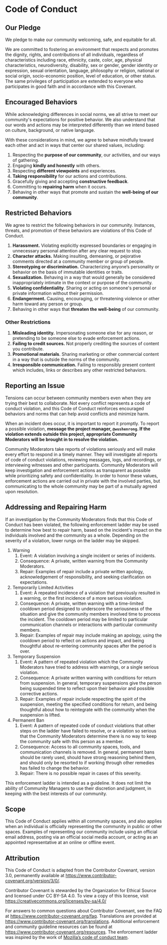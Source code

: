 # Code of Conduct

## Our Pledge

We pledge to make our community welcoming, safe, and equitable for all.

We are committed to fostering an environment that respects and promotes the
dignity, rights, and contributions of all individuals, regardless of
characteristics including race, ethnicity, caste, color, age, physical
characteristics, neurodiversity, disability, sex or gender, gender identity or
expression, sexual orientation, language, philosophy or religion, national or
social origin, socio-economic position, level of education, or other status. The
same privileges of participation are extended to everyone who participates in
good faith and in accordance with this Covenant.

## Encouraged Behaviors

While acknowledging differences in social norms, we all strive to meet our
community's expectations for positive behavior. We also understand that our
words and actions may be interpreted differently than we intend based on
culture, background, or native language.

With these considerations in mind, we agree to behave mindfully toward each
other and act in ways that center our shared values, including:

1.  Respecting the **purpose of our community**, our activities, and our ways of
    gathering.
2.  Engaging **kindly and honestly** with others.
3.  Respecting **different viewpoints** and experiences.
4.  **Taking responsibility** for our actions and contributions.
5.  Gracefully giving and accepting **constructive feedback**.
6.  Committing to **repairing harm** when it occurs.
7.  Behaving in other ways that promote and sustain the **well-being of our
    community**.

## Restricted Behaviors

We agree to restrict the following behaviors in our community. Instances,
threats, and promotion of these behaviors are violations of this Code of
Conduct.

1.  **Harassment.** Violating explicitly expressed boundaries or engaging in
    unnecessary personal attention after any clear request to stop.
2.  **Character attacks.** Making insulting, demeaning, or pejorative comments
    directed at a community member or group of people.
3.  **Stereotyping or discrimination.** Characterizing anyone’s personality or
    behavior on the basis of immutable identities or traits.
4.  **Sexualization.** Behaving in a way that would generally be considered
    inappropriately intimate in the context or purpose of the community.
5.  **Violating confidentiality**. Sharing or acting on someone's personal or
    private information without their permission.
6.  **Endangerment.** Causing, encouraging, or threatening violence or other
    harm toward any person or group.
7.  Behaving in other ways that **threaten the well-being** of our community.

### Other Restrictions

1.  **Misleading identity.** Impersonating someone else for any reason, or
    pretending to be someone else to evade enforcement actions.
2.  **Failing to credit sources.** Not properly crediting the sources of content
    you contribute.
3.  **Promotional materials**. Sharing marketing or other commercial content in
    a way that is outside the norms of the community.
4.  **Irresponsible communication.** Failing to responsibly present content
    which includes, links or describes any other restricted behaviors.

## Reporting an Issue

Tensions can occur between community members even when they are trying their
best to collaborate. Not every conflict represents a code of conduct violation,
and this Code of Conduct reinforces encouraged behaviors and norms that can help
avoid conflicts and minimize harm.

<!-- TODO: Better contacts for reporting an issue. -->

When an incident does occur, it is important to report it promptly. To report a
possible violation, **message the project manager, `@wushenrong`. If the
violation extends outside this project, appropriate Community Moderators will be
brought in to resolve the violation.**

Community Moderators take reports of violations seriously and will make every
effort to respond in a timely manner. They will investigate all reports of code
of conduct violations, reviewing messages, logs, and recordings, or interviewing
witnesses and other participants. Community Moderators will keep investigation
and enforcement actions as transparent as possible while prioritizing safety and
confidentiality. In order to honor these values, enforcement actions are carried
out in private with the involved parties, but communicating to the whole
community may be part of a mutually agreed upon resolution.

## Addressing and Repairing Harm

If an investigation by the Community Moderators finds that this Code of Conduct
has been violated, the following enforcement ladder may be used to determine how
best to repair harm, based on the incident's impact on the individuals involved
and the community as a whole. Depending on the severity of a violation, lower
rungs on the ladder may be skipped.

1.  Warning
    1.  Event: A violation involving a single incident or series of incidents.
    2.  Consequence: A private, written warning from the Community Moderators.
    3.  Repair: Examples of repair include a private written apology,
        acknowledgement of responsibility, and seeking clarification on
        expectations.
2.  Temporarily Limited Activities
    1.  Event: A repeated incidence of a violation that previously resulted in a
        warning, or the first incidence of a more serious violation.
    2.  Consequence: A private, written warning with a time-limited cooldown
        period designed to underscore the seriousness of the situation and give
        the community members involved time to process the incident. The
        cooldown period may be limited to particular communication channels or
        interactions with particular community members.
    3.  Repair: Examples of repair may include making an apology, using the
        cooldown period to reflect on actions and impact, and being thoughtful
        about re-entering community spaces after the period is over.
3.  Temporary Suspension
    1.  Event: A pattern of repeated violation which the Community Moderators
        have tried to address with warnings, or a single serious violation.
    2.  Consequence: A private written warning with conditions for return from
        suspension. In general, temporary suspensions give the person being
        suspended time to reflect upon their behavior and possible corrective
        actions.
    3.  Repair: Examples of repair include respecting the spirit of the
        suspension, meeting the specified conditions for return, and being
        thoughtful about how to reintegrate with the community when the
        suspension is lifted.
4.  Permanent Ban
    1.  Event: A pattern of repeated code of conduct violations that other steps
        on the ladder have failed to resolve, or a violation so serious that the
        Community Moderators determine there is no way to keep the community
        safe with this person as a member.
    2.  Consequence: Access to all community spaces, tools, and communication
        channels is removed. In general, permanent bans should be rarely used,
        should have strong reasoning behind them, and should only be resorted to
        if working through other remedies has failed to change the behavior.
    3.  Repair: There is no possible repair in cases of this severity.

This enforcement ladder is intended as a guideline. It does not limit the
ability of Community Managers to use their discretion and judgment, in keeping
with the best interests of our community.

## Scope

This Code of Conduct applies within all community spaces, and also applies when
an individual is officially representing the community in public or other
spaces. Examples of representing our community include using an official email
address, posting via an official social media account, or acting as an appointed
representative at an online or offline event.

## Attribution

This Code of Conduct is adapted from the Contributor Covenant, version 3.0,
permanently available at <https://www.contributor-covenant.org/version/3/0/>.

Contributor Covenant is stewarded by the Organization for Ethical Source and
licensed under CC BY-SA 4.0. To view a copy of this license, visit
<https://creativecommons.org/licenses/by-sa/4.0/>

For answers to common questions about Contributor Covenant, see the FAQ at
<https://www.contributor-covenant.org/faq>. Translations are provided at
<https://www.contributor-covenant.org/translations>. Additional enforcement and
community guideline resources can be found at
<https://www.contributor-covenant.org/resources>. The enforcement ladder was
inspired by the work of
[Mozilla’s code of conduct team](https://github.com/mozilla/inclusion).
